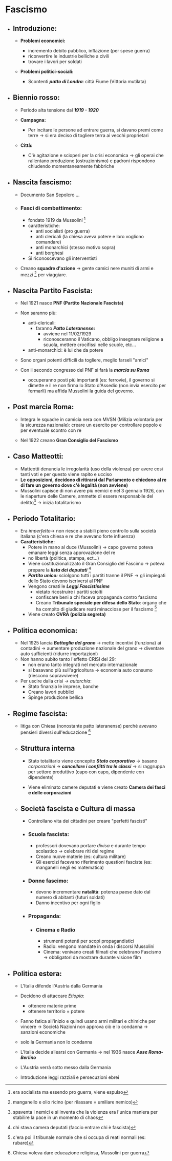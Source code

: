 # Fascismo

- ## Introduzione:
    - **Problemi economici:**
        - incremento debito pubblico, inflazione (per spese guerra)
        - riconvertire le industrie belliche a civili
        - trovare i lavori per soldati
    
    - **Problemi politici-sociali:**
        - Scontenti ***patto di Londra***: città Fiume (Vittoria mutilata)
    
- ## Biennio rosso:
    - Periodo alta tensione dal ***1919 - 1920***
    - **Campagna:**
        - Per incitare le persone ad entrare guerra, si davano premi come terre $\to$ si era deciso di togliere terra ai vecchi proprietari
    
    - **Città:**
        - C'è agitazione e scioperi per la crisi economica $\to$ gli operai che rallentano produzione (ostruzionismo) e padroni rispondono chiudendo momentaneamente fabbriche

- ## Nascita fascismo:
    - Documento San Sepolcro ...

    - ### Fasci di combattimento:
        - fondato 1919 da Mussolini [^1] 
        - caratteristiche:
            - anti socialisti (pro guerra)
            - anti clericali (la chiesa aveva potere e loro vogliono comandare)
            - anti monarchici (stesso motivo sopra)
            - anti borghesi
        - Si riconoscevano gli interventisti 

    - Creano **squadre d'azione** $\to$ gente camici nere muniti di armi e mezzi [^2] per viaggiare.

- ## Nascita Partito Fascista:
    - Nel 1921 nasce **PNF (Partito Nazionale Fascista)**
    - Non saranno più:
        - anti-clericali: 
            - faranno ***Patto Lateranense:***
                - avviene nel 11/02/1929 
                - riconosceranno il Vaticano, obbligo insegnare religione a scuola, mettere crocifissi nelle scuole, etc... 
        - anti-monarchici: è lui che da potere
    - Sono organi potenti difficili da togliere, meglio farseli "amici"
    
    - Con il secondo congresso del PNF si farà la ***marcia su Roma***
        - occuperanno posti più importanti (es: ferrovie), il governo si dimette e il re non firma lo Stato d'Assedio (non invia esercito per fermarli) ma affida Mussolini la guida del governo.

- ## Post marcia Roma:
    - Integra le squadre in camicia nera con MVSN (Milizia volontaria per la sicurezza nazionale): creare un esercito per controllare popolo e per eventuale scontro con re
    
    - Nel 1922 creano **Gran Consiglio del Fascismo**

- ## Caso Matteotti:
    - Matteotti denuncia le irregolarità (uso della violenza) per avere così tanti voti e per questo viene rapito e ucciso
    - **Le opposizioni, decidono di ritirarsi dal Parlamento e chiedono al re di fare un governo dove c'è legalità (non avviene)**
    - Mussolini capisce di non avere più nemici e nel 3 gennaio 1926, con le riaperture delle Camere, ammette di essere responsabile del delitto[^3] $\to$ inizia totalitarismo

- ## Periodo Totalitario:
    - Era $imperfetto \to$ non riesce a stabili pieno controllo sulla società italiana (c'era chiesa e re che avevano forte influenza) 
    - **Caratteristiche:**
        - Potere in mano al duce (Mussolini) $\to$ capo governo poteva emanare leggi senza approvazione del re
        - no libertà (politica, stampa, ect...)
        - Viene costituzionalizzato il Gran Consiglio del Fascimo $\to$ poteva prepare la ***lista dei deputati*** [^4] 
        - ***Partito unico:*** sciolgono tutti i partiti tranne il PNF $\to$ gli impiegati dello Stato devono iscriversi al PNF
        - Vengono creati le ***Leggi Fascistissime***
            - vietato ricostruire i partiti sciolti
            - confiscare beni a chi faceva propaganda contro fascismo
            - Creano **Tribunale speciale per difesa dello Stato**: organo che ha compito di giudicare reati minacciose per il fascismo [^5]
        - Viene creato **OVRA (polizia segreta)**

- ## Politica economica:
    - Nel 1925 lancia ***Battaglia del grano*** $\to$ mette incentivi (funziona) ai contadini $\to$ aumentare produzione nazionale del grano $\to$ diventare auto sufficienti (ridurre importazioni)
    - Non hanno subito tanto l'effetto CRISI del 29:
        - non erano tanto integrati nel mercato internazionale
        - si basavano più sull'agricoltura $\to$ economia auto consumo (riescono sopravvivere)
    - Per uscire dalla crisi $\to$ $autarchia$:
        - Stato finanzia le imprese, banche
        - Creano lavori pubblici
        - Spinge produzione bellica

- ## Regime fascista:
    - litiga con Chiesa (nonostante patto lateranense) perché avevano pensieri diversi sull'educazione [^6]
    - ## Struttura interna
        - Stato totalitario viene concepito ***Stato corporativo*** $\to$ basano $corporazioni$ $\to$ ***cancellare i conflitti tra le classi*** $\to$ si raggruppa per settore produttivo (capo con capo, dipendente con dipendente)

        - Viene eliminato camere deputati e viene creato **Camera dei fasci e delle corporazioni**

    - ## Società fascista e Cultura di massa
        - Controllano vita dei cittadini per creare "perfetti fascisti"

        - ### Scuola fascista:
            - professori dovevano portare *divisa* e durante tempo scolastico $\to$ celebrare riti del regime
            - Creano nuove materie (es: cultura militare)
            - Gli esercizi facevano riferimento questioni fasciste (es: manganelli negli es matematica)
        
        - ### Donne fascimo:
            - devono incrementare **natalità**: potenza paese dato dal numero di abitanti (futuri soldati)
             - Danno incentivo per ogni figlio
            
        - ### Propaganda:
            - ### Cinema e Radio
                - strumenti potenti per scopi propagandistici
                - Radio: vengono mandate in onda i discorsi Mussolini
                - Cinema: venivano creati filmati che celebrano Fascismo $\to$ obbligatori da mostrare durante visione film

- ## Politica estera:
    - L'Italia difende l'Austria dalla Germania
    
    - Decidono di attaccare $Etiopia$: 
        - ottenere materie prime 
        - ottenere territorio = potere

    -  Fanno fatica all'inizio e quindi usano armi militari e chimiche per vincere $\to$ Società Nazioni non approva ciò e lo condanna $\to$ sanzioni economiche 
    - solo la Germania non lo condanna

    - L'Italia decide allearsi con Germania $\to$ nel 1936 nasce ***Asse Roma-Berlino*** 

    - L'Austria verrà sotto messo dalla Germania 
    - Introduzione leggi razziali e persecuzioni ebrei


[^1]: era socialista ma essendo pro guerra, viene espulso
[^2]: manganello e olio ricino (per rilassare = umiliare nemico)
[^3]: spaventa i nemici e si inventa che la violenza era l'unica maniera per stabilire la pace in un momento di chaos
[^4]: chi stava camera deputati (faccio entrare chi è fascista)
[^5]: c'era poi il tribunale normale che si occupa di reati normali (es: rubare)
[^6]: Chiesa voleva dare educazione religiosa, Mussolini per guerra